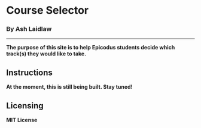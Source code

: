 # Course Selector

### By Ash Laidlaw
---

__The purpose of this site is to help Epicodus students decide which track(s) they would like to take.__

## Instructions

__At the moment, this is still being built. Stay tuned!__

## Licensing

__MIT License__
